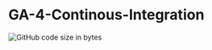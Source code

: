 # GA-4-Continous-Integration

![GitHub code size in bytes](https://img.shields.io/github/languages/code-size/ttefera1/GA-4-Continous-Integration)
